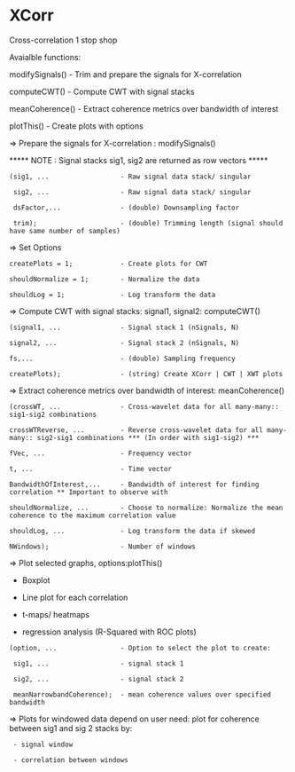 # XCorr
Cross-correlation 1 stop shop


Avaialble functions: 

modifySignals()     - Trim and prepare the signals for X-correlation  

computeCWT()        - Compute CWT with signal stacks

meanCoherence()     - Extract coherence metrics over bandwidth of interest

plotThis()          - Create plots with options


=> Prepare the signals for X-correlation : modifySignals() 

***** NOTE : Signal stacks sig1, sig2 are returned as row vectors *****

    (sig1, ...                  - Raw signal data stack/ singular

     sig2, ...                  - Raw signal data stack/ singular

     dsFactor,...               - (double) Downsampling factor

     trim);                     - (double) Trimming length (signal should have same number of samples)

                               
=> Set Options

    createPlots = 1;            - Create plots for CWT

    shouldNormalize = 1;        - Normalize the data

    shouldLog = 1;              - Log transform the data


=> Compute CWT with signal stacks: signal1, signal2: computeCWT()

    (signal1, ...               - Signal stack 1 (nSignals, N)

    signal2, ...                - Signal stack 2 (nSignals, N)

    fs,...                      - (double) Sampling frequency

    createPlots);               - (string) Create XCorr | CWT | XWT plots


=> Extract coherence metrics over bandwidth of interest: meanCoherence()

    (crossWT, ...               - Cross-wavelet data for all many-many:: sig1-sig2 combinations

    crossWTReverse, ...         - Reverse cross-wavelet data for all many-many:: sig2-sig1 combinations *** (In order with sig1-sig2) ***

    fVec, ...                   - Frequency vector

    t, ...                      - Time vector

    BandwidthOfInterest,...     - Bandwidth of interest for finding correlation ** Important to observe with

    shouldNormalize, ...        - Choose to normalize: Normalize the mean coherence to the maximum correlation value

    shouldLog, ...              - Log transform the data if skewed

    NWindows);                  - Number of windows


=> Plot selected graphs, options:plotThis()

   - Boxplot

   - Line plot for each correlation

   - t-maps/ heatmaps

   - regression analysis (R-Squared with ROC plots)

    (option, ...                - Option to select the plot to create:

     sig1, ...                  - signal stack 1

     sig2, ...                  - signal stack 2

     meanNarrowbandCoherence);  - mean coherence values over specified bandwidth


=> Plots for windowed data depend on user need: plot for coherence between sig1 and sig 2 stacks by:

     - signal window

     - correlation between windows 